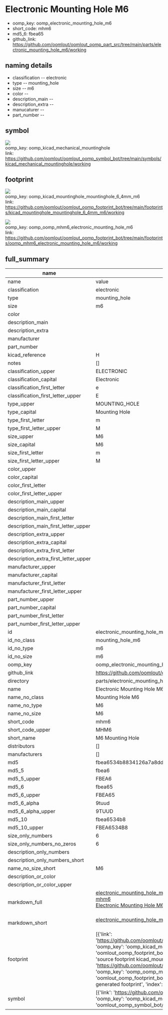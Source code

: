 # Electronic Mounting Hole M6

  
* oomp_key: oomp_electronic_mounting_hole_m6 
* short_code: mhm6
* md5_6: fbea65  
* github_link: https://github.com/oomlout/oomlout_oomp_part_src/tree/main/parts/electronic_mounting_hole_m6/working  
## naming details
* classification -- electronic
* type -- mounting_hole
* size -- m6
* color -- 
* description_main -- 
* description_extra -- 
* manucaturer -- 
* part_number -- 



## symbol

![](symbol/{index}/working/working_600.png)  
oomp_key: oomp_kicad_mechanical_mountinghole  
link: https://github.com/oomlout/oomlout_oomp_symbol_bot/tree/main/symbols/kicad_mechanical_mountinghole/working  

## footprint

![](footprint/{index}/working/working_600.png)  
oomp_key: oomp_kicad_mountinghole_mountinghole_6_4mm_m6  
link: https://github.com/oomlout/oomlout_oomp_footprint_bot/tree/main/footprints/kicad_mountinghole_mountinghole_6_4mm_m6/working  

![](footprint/{index}/working/working_600.png)  
oomp_key: oomp_oomp_mhm6_electronic_mounting_hole_m6  
link: https://github.com/oomlout/oomlout_oomp_footprint_bot/tree/main/footprints/oomp_mhm6_electronic_mounting_hole_m6/working  

## full_summary
| name | value | 
| --- | --- | 
| name | value | 
| classification | electronic | 
| type | mounting_hole | 
| size | m6 | 
| color |  | 
| description_main |  | 
| description_extra |  | 
| manufacturer |  | 
| part_number |  | 
| kicad_reference | H | 
| notes | [] | 
| classification_upper | ELECTRONIC | 
| classification_capital | Electronic | 
| classification_first_letter | e | 
| classification_first_letter_upper | E | 
| type_upper | MOUNTING_HOLE | 
| type_capital | Mounting Hole | 
| type_first_letter | m | 
| type_first_letter_upper | M | 
| size_upper | M6 | 
| size_capital | M6 | 
| size_first_letter | m | 
| size_first_letter_upper | M | 
| color_upper |  | 
| color_capital |  | 
| color_first_letter |  | 
| color_first_letter_upper |  | 
| description_main_upper |  | 
| description_main_capital |  | 
| description_main_first_letter |  | 
| description_main_first_letter_upper |  | 
| description_extra_upper |  | 
| description_extra_capital |  | 
| description_extra_first_letter |  | 
| description_extra_first_letter_upper |  | 
| manufacturer_upper |  | 
| manufacturer_capital |  | 
| manufacturer_first_letter |  | 
| manufacturer_first_letter_upper |  | 
| part_number_upper |  | 
| part_number_capital |  | 
| part_number_first_letter |  | 
| part_number_first_letter_upper |  | 
| id | electronic_mounting_hole_m6 | 
| id_no_class | mounting_hole_m6 | 
| id_no_type | m6 | 
| id_no_size | m6 | 
| oomp_key | oomp_electronic_mounting_hole_m6 | 
| github_link | https://github.com/oomlout/oomlout_oomp_part_src/tree/main/parts/electronic_mounting_hole_m6/working | 
| directory | parts/electronic_mounting_hole_m6 | 
| name | Electronic Mounting Hole M6 | 
| name_no_class | Mounting Hole M6 | 
| name_no_type | M6 | 
| name_no_size | M6 | 
| short_code | mhm6 | 
| short_code_upper | MHM6 | 
| short_name | M6 Mounting Hole | 
| distributors | [] | 
| manufacturers | [] | 
| md5 | fbea6534b8834126a7a8dd2e02368bd1 | 
| md5_5 | fbea6 | 
| md5_5_upper | FBEA6 | 
| md5_6 | fbea65 | 
| md5_6_upper | FBEA65 | 
| md5_6_alpha | 9tuud | 
| md5_6_alpha_upper | 9TUUD | 
| md5_10 | fbea6534b8 | 
| md5_10_upper | FBEA6534B8 | 
| size_only_numbers | 6 | 
| size_only_numbers_no_zeros | 6 | 
| description_only_numbers |  | 
| description_only_numbers_short |   | 
| name_no_size_short | M6 | 
| description_or_color |   | 
| description_or_color_upper |   | 
| markdown_full | [electronic_mounting_hole_m6](https://github.com/oomlout/oomlout_oomp_part_src/tree/main/parts/electronic_mounting_hole_m6/working)<br>[mhm6](https://github.com/oomlout/oomlout_oomp_part_src/tree/main/parts/electronic_mounting_hole_m6/working)<br>[Electronic Mounting Hole M6](https://github.com/oomlout/oomlout_oomp_part_src/tree/main/parts/electronic_mounting_hole_m6/working)<br><br> | 
| markdown_short | [electronic_mounting_hole_m6](https://github.com/oomlout/oomlout_oomp_part_src/tree/main/parts/electronic_mounting_hole_m6/working)<br><br> | 
| footprint | [{'link': 'https://github.com/oomlout/oomlout_oomp_footprint_bot/tree/main/foootprntss/kicad_mountinghole_mountinghole_6_4mm_m6', 'oomp_key': 'oomp_kicad_mountinghole_mountinghole_6_4mm_m6', 'directory': 'oomlout_oomp_footprint_bot/footprints/kicad_mountinghole_mountinghole_6_4mm_m6//working/working.kicad_mod', 'note': 'source footprint kicad_mountinghole_mountinghole_6_4mm_m6', 'index': 0}, {'link': 'https://github.com/oomlout/oomlout_oomp_footprint_bot/tree/main/foootprntss/oomp_mhm6_electronic_mounting_hole_m6', 'oomp_key': 'oomp_oomp_mhm6_electronic_mounting_hole_m6', 'directory': 'oomlout_oomp_footprint_bot/footprints/oomp_mhm6_electronic_mounting_hole_m6//working/working.kicad_mod', 'note': 'oomp generated footprint', 'index': 1}] | 
| symbol | [{'link': 'https://github.com/oomlout/oomlout_oomp_symbol_bot/tree/main/symbols/kicad_mechanical_mountinghole', 'oomp_key': 'oomp_kicad_mechanical_mountinghole', 'directory': 'oomlout_oomp_symbol_bot/symbols/kicad_mechanical_mountinghole//working/working.kicad_sym', 'index': 0}] | 
